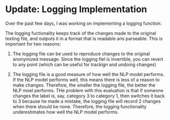 Update: Logging Implementation
==============================

Over the past few days, I was working on implementing a logging function.


The logging fuctionality keeps track of the changes made to the original texting file, and outputs it in a format that is readable ans parseable. This is important for two reasons:

1) The logging file can be used to reproduce changes to the original anonymized message. Since the logging fiel is invertible, you can revert to any point (which can be useful for trackign and undoing changes)

2) The logging file is a good measure of how well the NLP model performs. If the NLP model performs well, this means there is less of a reason to make changes. Therefore, the smaller the logging file, the better the NLP moel performs. THe problem with this evaluation is that if someone changes the label is, say, category 3 to category 1, then switches it back to 3 because he made a mistake, the logging file will record 2 changes when there should be none. Therefore, the logging functionality underestimates how well the NLP model performs.

